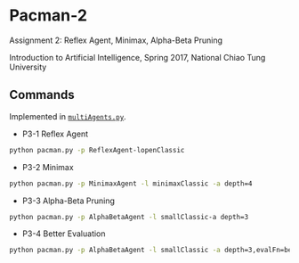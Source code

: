# Pacman-2

Assignment 2: Reflex Agent, Minimax, Alpha-Beta Pruning

Introduction to Artificial Intelligence, Spring 2017, National Chiao Tung University

## Commands

Implemented in [`multiAgents.py`](multiAgents.py).

- P3-1 Reflex Agent  
```bash
python pacman.py -p ReflexAgent-lopenClassic
```
- P3-2 Minimax  
```bash
python pacman.py -p MinimaxAgent -l minimaxClassic -a depth=4
```
- P3-3 Alpha-Beta Pruning  
```bash
python pacman.py -p AlphaBetaAgent -l smallClassic-a depth=3
```
- P3-4 Better Evaluation  
```bash
python pacman.py -p AlphaBetaAgent -l smallClassic -a depth=3,evalFn=better
```
